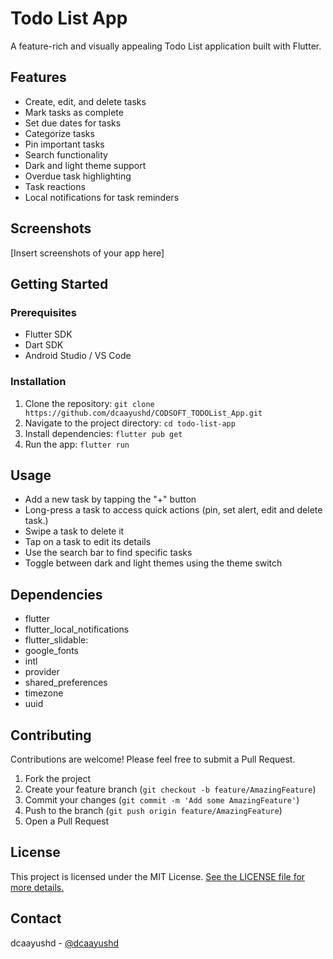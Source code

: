# Todo List App

A feature-rich and visually appealing Todo List application built with Flutter.

## Features

- Create, edit, and delete tasks
- Mark tasks as complete
- Set due dates for tasks
- Categorize tasks
- Pin important tasks
- Search functionality
- Dark and light theme support
- Overdue task highlighting
- Task reactions
- Local notifications for task reminders

## Screenshots

[Insert screenshots of your app here]

## Getting Started

### Prerequisites

- Flutter SDK
- Dart SDK
- Android Studio / VS Code

### Installation

1. Clone the repository: `git clone https://github.com/dcaayushd/CODSOFT_TODOList_App.git`
2. Navigate to the project directory: `cd todo-list-app`
3. Install dependencies: `flutter pub get`
4. Run the app: `flutter run`

## Usage

- Add a new task by tapping the "+" button
- Long-press a task to access quick actions (pin, set alert, edit and delete task.)
- Swipe a task to delete it
- Tap on a task to edit its details
- Use the search bar to find specific tasks
- Toggle between dark and light themes using the theme switch

## Dependencies

- flutter
- flutter_local_notifications
- flutter_slidable:
- google_fonts
- intl
- provider
- shared_preferences
- timezone
- uuid

## Contributing

Contributions are welcome! Please feel free to submit a Pull Request.

1. Fork the project
2. Create your feature branch (`git checkout -b feature/AmazingFeature`)
3. Commit your changes (`git commit -m 'Add some AmazingFeature'`)
4. Push to the branch (`git push origin feature/AmazingFeature`)
5. Open a Pull Request

## License

This project is licensed under the MIT License. [See the LICENSE file for more details.](LICENSE)

## Contact

dcaayushd - [@dcaayushd](https://twitter.com/dcaayushd)
